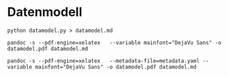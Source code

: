 Datenmodell
===========


    python datamodel.py > datamodel.md

    pandoc -s --pdf-engine=xelatex   --variable mainfont="DejaVu Sans" -o datamodel.pdf datamodel.md

    pandoc -s --pdf-engine=xelatex   --metadata-file=metadata.yaml --variable mainfont="DejaVu Sans" -o datamodel.pdf datamodel.md


